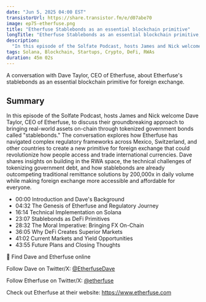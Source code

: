 ```yaml
---
date: "Jun 5, 2025 04:00 EST"
transistorUrl: https://share.transistor.fm/e/d07abe70
image: ep75-etherfuse.png
title: "Etherfuse Stablebonds as an essential blockchain primitive"
longTitle: "Etherfuse Stablebonds as an essential blockchain primitive, feat Dave Taylor, CEO of Etherfuse"
description:
  "In this episode of the Solfate Podcast, hosts James and Nick welcome Dave Taylor, CEO of Etherfuse, to discuss their groundbreaking approach to bringing real-world assets on-chain through tokenized government bonds called stablebonds."
tags: Solana, Blockchain, Startups, Crypto, DeFi, RWAs
duration: 45m 02s
---
```


A conversation with Dave Taylor, CEO of Etherfuse, about Etherfuse's stablebonds as an essential blockchain primitive for foreign exchange.


## Summary

In this episode of the Solfate Podcast, hosts James and Nick welcome Dave Taylor, CEO of Etherfuse, to discuss their groundbreaking approach to bringing real-world assets on-chain through tokenized government bonds called "stablebonds." The conversation explores how Etherfuse has navigated complex regulatory frameworks across Mexico, Switzerland, and other countries to create a new primitive for foreign exchange that could revolutionize how people access and trade international currencies. Dave shares insights on building in the RWA space, the technical challenges of tokenizing government debt, and how stablebonds are already outcompeting traditional remittance solutions by 200,000x in daily volume while making foreign exchange more accessible and affordable for everyone.


- 00:00 Introduction and Dave's Background
- 04:32 The Genesis of Etherfuse and Regulatory Journey
- 16:14 Technical Implementation on Solana
- 23:07 Stablebonds as DeFi Primitives
- 28:32 The Moral Imperative: Bringing FX On-Chain
- 36:05 Why DeFi Creates Superior Markets
- 41:02 Current Markets and Yield Opportunities
- 43:55 Future Plans and Closing Thoughts

🔗 Find Dave and Etherfuse online

Follow Dave on Twitter/X: [@EtherfuseDave](https://x.com/EtherfuseDave)

Follow Etherfuse on Twitter/X: [@etherfuse](https://x.com/Etherfuse)

Check out Etherfuse at their website: https://www.etherfuse.com